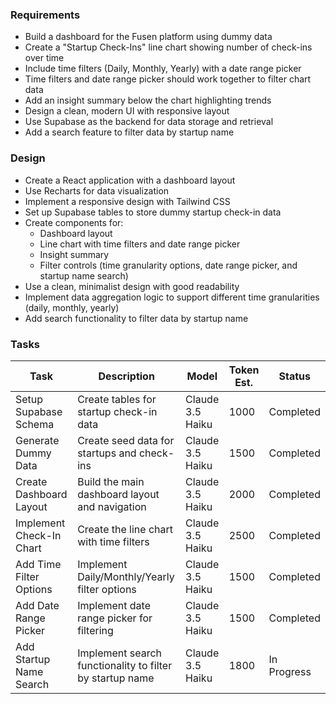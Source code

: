 
### Requirements
- Build a dashboard for the Fusen platform using dummy data
- Create a "Startup Check-Ins" line chart showing number of check-ins over time
- Include time filters (Daily, Monthly, Yearly) with a date range picker
- Time filters and date range picker should work together to filter chart data
- Add an insight summary below the chart highlighting trends
- Design a clean, modern UI with responsive layout
- Use Supabase as the backend for data storage and retrieval
- Add a search feature to filter data by startup name

### Design
- Create a React application with a dashboard layout
- Use Recharts for data visualization
- Implement a responsive design with Tailwind CSS
- Set up Supabase tables to store dummy startup check-in data
- Create components for:
  - Dashboard layout
  - Line chart with time filters and date range picker
  - Insight summary
  - Filter controls (time granularity options, date range picker, and startup name search)
- Use a clean, minimalist design with good readability
- Implement data aggregation logic to support different time granularities (daily, monthly, yearly)
- Add search functionality to filter data by startup name

### Tasks
| Task | Description | Model | Token Est. | Status |
|------|-------------|-------|------------|--------|
| Setup Supabase Schema | Create tables for startup check-in data | Claude 3.5 Haiku | 1000 | Completed |
| Generate Dummy Data | Create seed data for startups and check-ins | Claude 3.5 Haiku | 1500 | Completed |
| Create Dashboard Layout | Build the main dashboard layout and navigation | Claude 3.5 Haiku | 2000 | Completed |
| Implement Check-In Chart | Create the line chart with time filters | Claude 3.5 Haiku | 2500 | Completed |
| Add Time Filter Options | Implement Daily/Monthly/Yearly filter options | Claude 3.5 Haiku | 1500 | Completed |
| Add Date Range Picker | Implement date range picker for filtering | Claude 3.5 Haiku | 1500 | Completed |
| Add Startup Name Search | Implement search functionality to filter by startup name | Claude 3.5 Haiku | 1800 | In Progress |